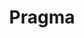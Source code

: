---
templateKey: 'home-page'
title: Pragma
meta_title: Home | Pragma
meta_description: >-
  We give you details on help available in your area, now, via a mobile and web app filled with details on food pantries, shelters, transitional housing programs, and other services in your area, as well as detailed reviews and verification of each helping organization listed.
heading: Connecting Great People with Great Help.
description: >-
  We give you details on help available in your area, now, via a mobile and web app filled with details on food pantries, shelters, transitional housing programs, and other services in your area, as well as detailed reviews and verification of each helping organization listed. 
  
offerings:
  blurbs:
    - image: /img/map.png
      text: >
        With easy-to-use maps, Pragma provides you with details about landmarks nearby your helping services. 
    - image: /img/search.png
      text: >
        Intuitive search for terms like 'breakfast', 'lunch', 'dinner', can guide you to the great help you deserve. 
    - image: /img/check_circle.png
      text: >
         Pragma will provide verified locations for each point of interest on our maps.
    - image: /img/shield_star.png
      text: >
        Reviews serve as proof positive that you're receiving great help when you want it.
        
testimonials:
  - author: Rachel Simpson
    quote: >-
      Donec scelerisque magna nec condimentum porttitor. Aliquam vel diam sed diam luctus pretium. 
      Sed quis egestas libero. Vestibulum nec venenatis ligula. 
  - author: Scout Sujyot
    quote: >-
      Fusce porttitor vulputate enim, nec blandit magna gravida et. Etiam et dignissim ligula. 
      Lorem ipsum dolor sit amet, consectetur adipiscing elit.
---